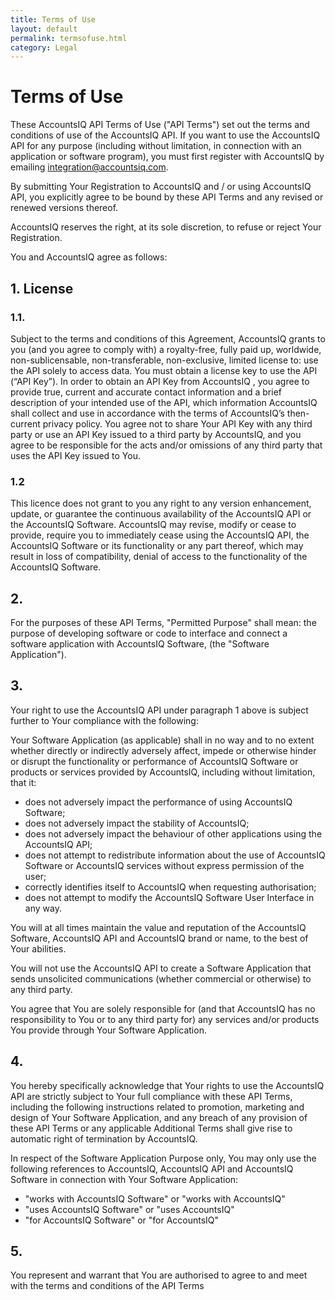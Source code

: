 ```yaml
---
title: Terms of Use
layout: default
permalink: termsofuse.html
category: Legal
---
```


# Terms of Use

These AccountsIQ API Terms of Use ("API Terms") set out the terms and conditions of use of the AccountsIQ API. If you want to use the AccountsIQ API for any purpose (including without limitation, in connection with an application or software program), you must first register with AccountsIQ by emailing [integration@accountsiq.com](mailto:integration@accountsiq.com).

By submitting Your Registration to AccountsIQ and / or using AccountsIQ API, you explicitly agree to be bound by these API Terms and any revised or renewed versions thereof.

AccountsIQ reserves the right, at its sole discretion, to refuse or reject Your Registration.

You and AccountsIQ agree as follows:

## 1. License

### 1.1.
Subject to the terms and conditions of this Agreement, AccountsIQ grants to you (and you agree to comply with) a royalty-free, fully paid up, worldwide, non-sublicensable, non-transferable, non-exclusive, limited license to: use the API solely to access data. You must obtain a license key to use the API (“API Key”). In order to obtain an API Key from AccountsIQ , you agree to provide true, current and accurate contact information and a brief description of your intended use of the API, which information AccountsIQ shall collect and use in accordance with the terms of AccountsIQ’s then-current privacy policy. You agree not to share Your API Key with any third party or use an API Key issued to a third party by AccountsIQ, and you agree to be responsible for the acts and/or omissions of any third party that uses the API Key issued to You.

### 1.2	
This licence does not grant to you any right to any version enhancement, update, or guarantee the continuous availability of the AccountsIQ API or the AccountsIQ Software. AccountsIQ may revise, modify or cease to provide, require you to immediately cease using the AccountsIQ API, the AccountsIQ Software or its functionality or any part thereof, which may result in loss of compatibility, denial of access to the functionality of the AccountsIQ Software.

## 2.
For the purposes of these API Terms, "Permitted Purpose" shall mean: the purpose of developing software or code to interface and connect a software application with AccountsIQ Software, (the "Software Application").

## 3.
Your right to use the AccountsIQ API under paragraph 1 above is subject further to Your compliance with the following:

Your Software Application (as applicable) shall in no way and to no extent whether directly or indirectly adversely affect, impede or otherwise hinder or disrupt the functionality or performance of AccountsIQ Software or products or services provided by AccountsIQ, including without limitation, that it:

-	does not adversely impact the performance of using AccountsIQ Software;
-	does not adversely impact the stability of AccountsIQ;
-	does not adversely impact the behaviour of other applications using the AccountsIQ API;
-	does not attempt to redistribute information about the use of AccountsIQ Software or AccountsIQ services without express permission of the user;
-	correctly identifies itself to AccountsIQ when requesting authorisation;
-	does not attempt to modify the AccountsIQ Software User Interface in any way.

You will at all times maintain the value and reputation of the AccountsIQ Software, AccountsIQ API and AccountsIQ brand or name, to the best of Your abilities.

You will not use the AccountsIQ API to create a Software Application that sends unsolicited communications (whether commercial or otherwise) to any third party.

You agree that You are solely responsible for (and that AccountsIQ has no responsibility to You or to any third party for) any services and/or products You provide through Your Software Application.

## 4.
You hereby specifically acknowledge that Your rights to use the AccountsIQ API are strictly subject to Your full compliance with these API Terms, including the following instructions related to promotion, marketing and design of Your Software Application, and any breach of any provision of these API Terms or any applicable Additional Terms shall give rise to automatic right of termination by AccountsIQ.

In respect of the Software Application Purpose only, You may only use the following references to AccountsIQ, AccountsIQ API and AccountsIQ Software in connection with Your Software Application:

-	"works with AccountsIQ Software" or "works with AccountsIQ"
-	"uses AccountsIQ Software" or "uses AccountsIQ"
-	"for AccountsIQ Software" or "for AccountsIQ"

## 5.
You represent and warrant that You are authorised to agree to and meet with the terms and conditions of the API Terms


